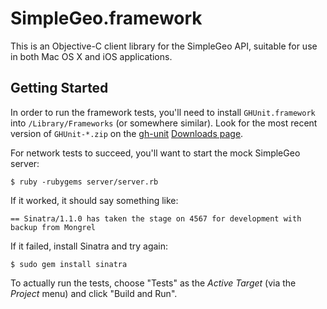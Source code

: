# SimpleGeo.framework

This is an Objective-C client library for the SimpleGeo API, suitable for use
in both Mac OS X and iOS applications.

## Getting Started

In order to run the framework tests, you'll need to install `GHUnit.framework`
into `/Library/Frameworks` (or somewhere similar). Look for the most recent
version of `GHUnit-*.zip` on the [gh-unit](https://github.com/gabriel/gh-unit)
[Downloads page](https://github.com/gabriel/gh-unit/downloads).

For network tests to succeed, you'll want to start the mock SimpleGeo server:

    $ ruby -rubygems server/server.rb

If it worked, it should say something like:

    == Sinatra/1.1.0 has taken the stage on 4567 for development with backup from Mongrel

If it failed, install Sinatra and try again:

    $ sudo gem install sinatra

To actually run the tests, choose "Tests" as the *Active Target* (via the
*Project* menu) and click "Build and Run".
